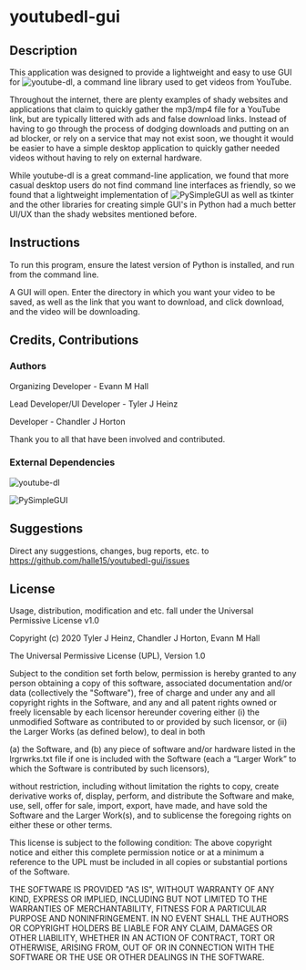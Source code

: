 # youtubedl-gui

## Description
  This application was designed to provide a lightweight and easy to use GUI for ![youtube-dl](https://github.com/ytdl-org/youtube-dl), a command line library used to get videos from YouTube. 
  
  Throughout the internet, there are plenty examples of shady websites and applications that claim to quickly gather the mp3/mp4 file for a YouTube link, but are typically littered with ads and false download links. Instead of having to go through the process of dodging downloads and putting on an ad blocker, or rely on a service that may not exist soon, we thought it would be easier to have a simple desktop application to quickly gather needed videos without having to rely on external hardware.
  
  While youtube-dl is a great command-line application, we found that more casual desktop users do not find command line interfaces as friendly, so we found that a lightweight implementation of ![PySimpleGUI](https://www.pysimplegui.org/en/latest/) as well as tkinter and the other libraries for creating simple GUI's in Python had a much better UI/UX than the shady websites mentioned before.


## Instructions
  To run this program, ensure the latest version of Python is installed, and run from the command line.
  
  A GUI will open. Enter the directory in which you want your video to be saved, as well as the link that you want to download, and click download, and the video will be downloading.


## Credits, Contributions
  ### Authors
  Organizing Developer - Evann M Hall
  
  Lead Developer/UI Developer - Tyler J Heinz
  
  Developer - Chandler J Horton
  
  Thank you to all that have been involved and contributed.
  
  ### External Dependencies

  ![youtube-dl](https://github.com/ytdl-org/youtube-dl)
  
  ![PySimpleGUI](https://www.pysimplegui.org/en/latest/)

## Suggestions
  Direct any suggestions, changes, bug reports, etc. to https://github.com/halle15/youtubedl-gui/issues

## License
  Usage, distribution, modification and etc. fall under the Universal Permissive License v1.0
  
  Copyright (c) 2020 Tyler J Heinz, Chandler J Horton, Evann M Hall

The Universal Permissive License (UPL), Version 1.0

Subject to the condition set forth below, permission is hereby granted to any
person obtaining a copy of this software, associated documentation and/or data
(collectively the "Software"), free of charge and under any and all copyright
rights in the Software, and any and all patent rights owned or freely
licensable by each licensor hereunder covering either (i) the unmodified
Software as contributed to or provided by such licensor, or (ii) the Larger
Works (as defined below), to deal in both

(a) the Software, and
(b) any piece of software and/or hardware listed in the lrgrwrks.txt file if
one is included with the Software (each a “Larger Work” to which the Software
is contributed by such licensors),

without restriction, including without limitation the rights to copy, create
derivative works of, display, perform, and distribute the Software and make,
use, sell, offer for sale, import, export, have made, and have sold the
Software and the Larger Work(s), and to sublicense the foregoing rights on
either these or other terms.

This license is subject to the following condition:
The above copyright notice and either this complete permission notice or at
a minimum a reference to the UPL must be included in all copies or
substantial portions of the Software.

THE SOFTWARE IS PROVIDED "AS IS", WITHOUT WARRANTY OF ANY KIND, EXPRESS OR
IMPLIED, INCLUDING BUT NOT LIMITED TO THE WARRANTIES OF MERCHANTABILITY,
FITNESS FOR A PARTICULAR PURPOSE AND NONINFRINGEMENT. IN NO EVENT SHALL THE
AUTHORS OR COPYRIGHT HOLDERS BE LIABLE FOR ANY CLAIM, DAMAGES OR OTHER
LIABILITY, WHETHER IN AN ACTION OF CONTRACT, TORT OR OTHERWISE, ARISING FROM,
OUT OF OR IN CONNECTION WITH THE SOFTWARE OR THE USE OR OTHER DEALINGS IN THE
SOFTWARE.
